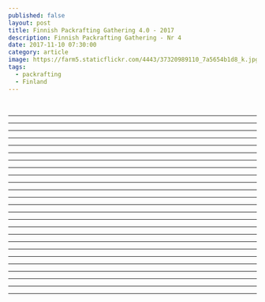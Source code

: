 ```yaml
---
published: false
layout: post
title: Finnish Packrafting Gathering 4.0 - 2017
description: Finnish Packrafting Gathering - Nr 4
date: 2017-11-10 07:30:00
category: article
image: https://farm5.staticflickr.com/4443/37320989110_7a5654b1d8_k.jpg
tags:
  - packrafting
  - Finland
---
```



<amp-img src="https://farm5.staticflickr.com/4443/37320989110_7a5654b1d8_k.jpg" layout="responsive" width="2048" height="1365" alt="Finnish Packrafting Gathering 4.0"></amp-img>
<br>
<!--more-->

<amp-img src="https://farm5.staticflickr.com/4497/36869225344_37d62ec5a7_k.jpg" layout="responsive" width="2048" height="1225" alt="Finnish Packrafting Gathering 4.0"></amp-img>

---

<amp-img src="https://farm5.staticflickr.com/4492/37321021200_af186970ed_k.jpg" layout="responsive" width="2048" height="1365" alt="Finnish Packrafting Gathering 4.0"></amp-img>

---

<amp-img src="https://farm5.staticflickr.com/4495/23727066278_8d40df01ce_k.jpg" layout="responsive" width="2048" height="1365" alt="Finnish Packrafting Gathering 4.0"></amp-img>

---

<amp-img src="https://farm5.staticflickr.com/4443/36869219774_8669b49fef_k.jpg" layout="responsive" width="2048" height="1056" alt="Finnish Packrafting Gathering 4.0"></amp-img>

---

<amp-img src="https://farm5.staticflickr.com/4487/36869218794_806b9e7861_k.jpg" layout="responsive" width="2048" height="1164" alt="Finnish Packrafting Gathering 4.0"></amp-img>

---

<amp-img src="https://farm5.staticflickr.com/4446/36869216714_02c70ad6ae_k.jpg" layout="responsive" width="2048" height="863" alt="Finnish Packrafting Gathering 4.0"></amp-img>

---

<amp-img src="https://farm5.staticflickr.com/4477/36869215094_8b34573af3_k.jpg" layout="responsive" width="2048" height="592" alt="Finnish Packrafting Gathering 4.0"></amp-img>

---

<amp-img src="https://farm5.staticflickr.com/4472/37321011940_ba5620ef53_k.jpg" layout="responsive" width="2048" height="1365" alt="Finnish Packrafting Gathering 4.0"></amp-img>

---

<amp-img src="https://farm5.staticflickr.com/4498/36869203434_de8c04008e_k.jpg" layout="responsive" width="2048" height="1365" alt="Finnish Packrafting Gathering 4.0"></amp-img>

---

<amp-img src="https://farm5.staticflickr.com/4443/23727051918_61b7e87234_k.jpg" layout="responsive" width="2048" height="1365" alt="Finnish Packrafting Gathering 4.0"></amp-img>

---

<amp-img src="https://farm5.staticflickr.com/4470/37320993590_ad4567d9ba_k.jpg" layout="responsive" width="2048" height="1365" alt="Finnish Packrafting Gathering 4.0"></amp-img>

---

<amp-img src="https://farm5.staticflickr.com/4500/37320980940_0e85c996af_k.jpg" layout="responsive" width="2048" height="1365" alt="Finnish Packrafting Gathering 4.0"></amp-img>

---

<amp-img src="https://farm5.staticflickr.com/4483/37547497552_dd038a16ae_k.jpg" layout="responsive" width="2048" height="1365" alt="Finnish Packrafting Gathering 4.0"></amp-img>

---

<amp-img src="https://farm5.staticflickr.com/4457/37547495492_c28ce6324c_k.jpg" layout="responsive" width="2048" height="1045" alt="Finnish Packrafting Gathering 4.0"></amp-img>

---

<amp-img src="https://farm5.staticflickr.com/4472/37530919986_41062d8e0e_k.jpg" layout="responsive" width="2048" height="1365" alt="Finnish Packrafting Gathering 4.0"></amp-img>

---

<amp-img src="https://farm5.staticflickr.com/4473/37530918136_1f08aaa769_k.jpg" layout="responsive" width="2048" height="1365" alt="Finnish Packrafting Gathering 4.0"></amp-img>

---

<amp-img src="https://farm5.staticflickr.com/4463/37530916246_77fb499394_k.jpg" layout="responsive" width="2048" height="960" alt="Finnish Packrafting Gathering 4.0"></amp-img>

---

<amp-img src="https://farm5.staticflickr.com/4489/37530913356_83efc3d3d2_k.jpg" layout="responsive" width="2048" height="1365" alt="Finnish Packrafting Gathering 4.0"></amp-img>

---

<amp-img src="https://farm5.staticflickr.com/4450/37530911776_baeac5a108_k.jpg" layout="responsive" width="2048" height="1162" alt="Finnish Packrafting Gathering 4.0"></amp-img>

---

<amp-img src="https://farm5.staticflickr.com/4505/37530909556_057a9aea1b_k.jpg" layout="responsive" width="2048" height="782" alt="Finnish Packrafting Gathering 4.0"></amp-img>

---

<amp-img src="https://farm5.staticflickr.com/4473/37530908436_823a639a9a_k.jpg" layout="responsive" width="2048" height="1078" alt="Finnish Packrafting Gathering 4.0"></amp-img>

---

<amp-img src="https://farm5.staticflickr.com/4470/37530903376_66213835fb_k.jpg" layout="responsive" width="2048" height="1365" alt="Finnish Packrafting Gathering 4.0"></amp-img>

---

<amp-img src="https://farm5.staticflickr.com/4471/37530900716_433acd57fd_k.jpg" layout="responsive" width="2048" height="1365" alt="Finnish Packrafting Gathering 4.0"></amp-img>

---

<amp-img src="https://farm5.staticflickr.com/4487/37530897186_2385ce3761_k.jpg" layout="responsive" width="2048" height="1365" alt="Finnish Packrafting Gathering 4.0"></amp-img>

---

<amp-img src="https://farm5.staticflickr.com/4497/37530894876_e1083efd92_k.jpg" layout="responsive" width="2048" height="1254" alt="Finnish Packrafting Gathering 4.0"></amp-img>

---

<amp-img src="https://farm5.staticflickr.com/4496/37320950330_462ec1e042_k.jpg" layout="responsive" width="2048" height="877" alt="Finnish Packrafting Gathering 4.0"></amp-img>
